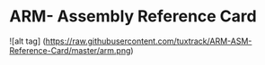 # ARM- Assembly Reference Card
![alt tag] (https://raw.githubusercontent.com/tuxtrack/ARM-ASM-Reference-Card/master/arm.png)
